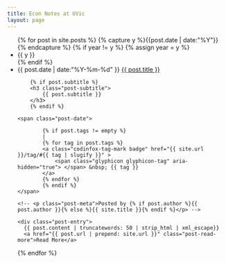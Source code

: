 ```yaml
---
title: Econ Notes at UVic
layout: page
---
```


<ul class="listing">
{% for post in site.posts %}
  {% capture y %}{{post.date | date:"%Y"}}{% endcapture %}
  {% if year != y %}
    {% assign year = y %}
    <li class="listing-seperator">{{ y }}</li>
  {% endif %}
  <li class="listing-item">
    <time datetime="{{ post.date | date:"%Y-%m-%d" }}">{{ post.date | date:"%Y-%m-%d" }}</time>
    <a href="{{ site.url }}{{ post.url }}" title="{{ post.title }}">{{ post.title }}</a>
    
        {% if post.subtitle %}
        <h3 class="post-subtitle">
            {{ post.subtitle }}
        </h3>
        {% endif %}

	<span class="post-date">
            
            {% if post.tags != empty %}
            |
            {% for tag in post.tags %}
			<a class="codinfox-tag-mark badge" href="{{ site.url }}/tag/#{{ tag | slugify }}" >
				<span class="glyphicon glyphicon-tag" aria-hidden="true"> </span> &nbsp; {{ tag }}
			</a>
            {% endfor %}
            {% endif %}
	</span>
    
    <!-- <p class="post-meta">Posted by {% if post.author %}{{ post.author }}{% else %}{{ site.title }}{% endif %}</p> -->

    <div class="post-entry">
      {{ post.content | truncatewords: 50 | strip_html | xml_escape}}
	  <a href="{{ post.url | prepend: site.url }}" class="post-read-more">Read More</a>
</div>
  </li>
{% endfor %}
</ul>
